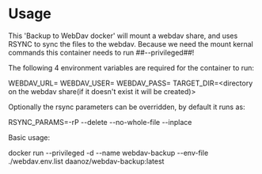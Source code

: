 # Usage
This 'Backup to WebDav docker' will mount a webdav share, and uses RSYNC to sync the files to the webdav. Because we need the mount kernal commands this container needs to run ##--privileged##!

The following 4 environment variables are required for the container to run:

  WEBDAV_URL=<webdavurl>
  WEBDAV_USER=<username>
  WEBDAV_PASS=<password>
  TARGET_DIR=<directory on the webdav share(if it doesn't exist it will be created)>

Optionally the rsync parameters can be overridden, by default it runs as:

  RSYNC_PARAMS=-rP --delete --no-whole-file --inplace

Basic usage:

  docker run --privileged -d --name webdav-backup --env-file ./webdav.env.list daanoz/webdav-backup:latest
